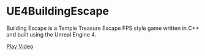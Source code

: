 # UE4BuildingEscape
Building Escape is a Temple Treasure Escape FPS style game written in C++ and built using the Unreal Engine 4.

[Play Video](https://www.youtube.com/watch?v=7TFxJCGwIYE)
